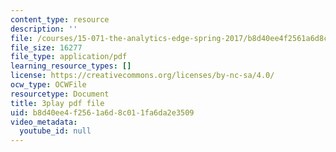 ```yaml
---
content_type: resource
description: ''
file: /courses/15-071-the-analytics-edge-spring-2017/b8d40ee4f2561a6d8c011fa6da2e3509_X_reyHNRYws.pdf
file_size: 16277
file_type: application/pdf
learning_resource_types: []
license: https://creativecommons.org/licenses/by-nc-sa/4.0/
ocw_type: OCWFile
resourcetype: Document
title: 3play pdf file
uid: b8d40ee4-f256-1a6d-8c01-1fa6da2e3509
video_metadata:
  youtube_id: null
---
```

